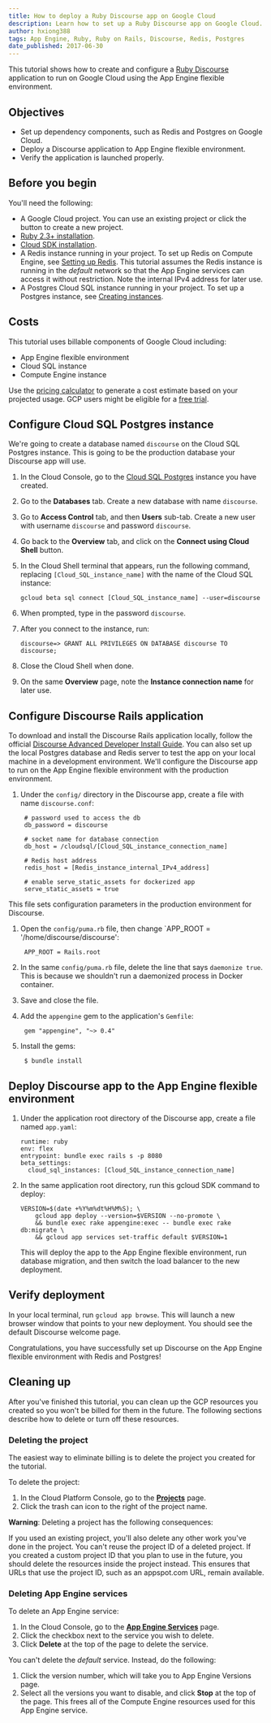 ```yaml
---
title: How to deploy a Ruby Discourse app on Google Cloud
description: Learn how to set up a Ruby Discourse app on Google Cloud.
author: hxiong388
tags: App Engine, Ruby, Ruby on Rails, Discourse, Redis, Postgres
date_published: 2017-06-30
---
```


This tutorial shows how to create and configure a [Ruby Discourse](http://www.discourse.org/) application
to run on Google Cloud using the App Engine flexible environment.

## Objectives

* Set up dependency components, such as Redis and Postgres on Google Cloud.
* Deploy a Discourse application to App Engine flexible environment.
* Verify the application is launched properly.

## Before you begin

You'll need the following:

* A Google Cloud project. You can use an existing project or click the button to create a new project.
* [Ruby 2.3+ installation](https://www.ruby-lang.org/en/documentation/installation/).
* [Cloud SDK installation](https://cloud.google.com/sdk/downloads).
* A Redis instance running in your project. To set up Redis on Compute Engine, see [Setting up Redis](setting-up-redis.md). This tutorial assumes the Redis instance is running in the *default*
  network so that the App Engine services can access it without restriction. Note the internal IPv4 address for later use.
* A Postgres Cloud SQL instance running in your project. To set up a Postgres instance, see [Creating instances](https://cloud.google.com/sql/docs/postgres/create-instance).

## Costs

This tutorial uses billable components of Google Cloud including:

* App Engine flexible environment
* Cloud SQL instance
* Compute Engine instance

Use the [pricing calculator](https://cloud.google.com/products/calculator/)
to generate a cost estimate based on your projected usage. GCP users might be eligible for a
[free trial](https://cloud.google.com/free-trial).

## Configure Cloud SQL Postgres instance

We're going to create a database named `discourse` on the Cloud SQL Postgres instance. This is going to be the production
database your Discourse app will use.

1.  In the Cloud Console, go to the [Cloud SQL Postgres](https://console.cloud.google.com/sql/instances) instance you have
    created.

1.  Go to the **Databases** tab. Create a new database with name `discourse`.

1.  Go to **Access Control** tab, and then **Users** sub-tab. Create a new user with username `discourse` and
    password `discourse`.

1.  Go back to the **Overview** tab, and click on the **Connect using Cloud Shell** button.

1.  In the Cloud Shell terminal that appears, run the following command, replacing `[Cloud_SQL_instance_name]` with the 
    name of the Cloud SQL instance:

        gcloud beta sql connect [Cloud_SQL_instance_name] --user=discourse

1.  When prompted, type in the password `discourse`.

1.  After you connect to the instance, run:

        discourse=> GRANT ALL PRIVILEGES ON DATABASE discourse TO discourse;

1.  Close the Cloud Shell when done.

1.  On the same **Overview** page, note the **Instance connection name** for later use.

## Configure Discourse Rails application

To download and install the Discourse Rails application locally,
follow the official [Discourse Advanced Developer Install Guide](https://github.com/discourse/discourse/blob/master/docs/DEVELOPER-ADVANCED.md). You can
also set up the local Postgres database and Redis server to test the app on your local machine in a development environment.
We'll configure the Discourse app to run on the App Engine flexible environment with the production environment.

1. Under the `config/` directory in the Discourse app, create a file with name `discourse.conf`:

        # password used to access the db
        db_password = discourse

        # socket name for database connection
        db_host = /cloudsql/[Cloud_SQL_instance_connection_name]

        # Redis host address
        redis_host = [Redis_instance_internal_IPv4_address]

        # enable serve_static_assets for dockerized app
        serve_static_assets = true

  This file sets configuration parameters in the production environment for Discourse.

1. Open the `config/puma.rb` file, then change `APP_ROOT = '/home/discourse/discourse':

        APP_ROOT = Rails.root

1. In the same `config/puma.rb` file, delete the line that says `daemonize true`.
   This is because we shouldn't run a daemonized process in Docker container.

1. Save and close the file.

1. Add the `appengine` gem to the application's `Gemfile`:

        gem "appengine", "~> 0.4"

1. Install the gems:

        $ bundle install

## Deploy Discourse app to the App Engine flexible environment


1.  Under the application root directory of the Discourse app, create a file named `app.yaml`:

        runtime: ruby
        env: flex
        entrypoint: bundle exec rails s -p 8080
        beta_settings:
          cloud_sql_instances: [Cloud_SQL_instance_connection_name]

1.  In the same application root directory, run this gcloud SDK command to deploy:

        VERSION=$(date +%Y%m%dt%H%M%S); \
            gcloud app deploy --version=$VERSION --no-promote \
            && bundle exec rake appengine:exec -- bundle exec rake db:migrate \
            && gcloud app services set-traffic default $VERSION=1

    This will deploy the app to the App Engine flexible environment, run database migration, and then switch the load
    balancer to the new deployment.


## Verify deployment

In your local terminal, run `gcloud app browse`. This will launch a new browser window that points to your new deployment.
You should see the default Discourse welcome page.

Congratulations, you have successfully set up Discourse on the App Engine flexible environment with Redis and Postgres!

## Cleaning up

After you've finished this tutorial, you can clean up the GCP resources you created
so you won't be billed for them in the future. The following sections describe how to delete or turn off these
resources.

### Deleting the project

The easiest way to eliminate billing is to delete the project you created for the tutorial.

To delete the project:

1. In the Cloud Platform Console, go to the **[Projects](https://console.cloud.google.com/iam-admin/projects)** page.
1. Click the trash can icon to the right of the project name.

**Warning**: Deleting a project has the following consequences:

If you used an existing project, you'll also delete any other work you've done in the project.
You can't reuse the project ID of a deleted project. If you created a custom project ID that you plan to use in the future, you should delete the resources inside the project instead. This ensures that URLs that use the project ID, such as an appspot.com URL, remain available.

### Deleting App Engine services

To delete an App Engine service:

1. In the Cloud Console, go to the **[App Engine Services](https://console.cloud.google.com/appengine/services)** page.
1. Click the checkbox next to the service you wish to delete.
1. Click **Delete** at the top of the page to delete the service.

You can't delete the *default* service. Instead, do the following:

1. Click the version number, which will take you to App Engine Versions page.
1. Select all the versions you want to disable, and click **Stop** at the top of the page. This frees
   all of the Compute Engine resources used for this App Engine service.
